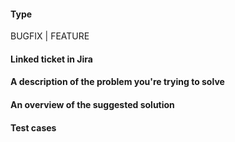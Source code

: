 #### Type
BUGFIX | FEATURE

#### Linked ticket in Jira

#### A description of the problem you're trying to solve

#### An overview of the suggested solution

#### Test cases
